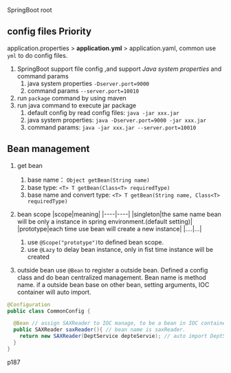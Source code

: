 SpringBoot root

## config files Priority

application.properties > **application.yml** > application.yaml, common use `yml` to do config files.

1. SpringBoot support file config ,and support _Java system properties_ and command params
   1. java system properties
      `-Dserver.port=9000`
   2. command params
      `--server.port=10010`
2. run `package` command by using maven
3. run java command to execute jar package
   1. default config by read config files: `java -jar xxx.jar`
   2. java system properties: `java -Dserver.port=9000 -jar xxx.jar`
   3. command params: `java -jar xxx.jar --server.port=10010`

## Bean management

1. get bean

   1. base name： `Object getBean(String name)`
   2. base type: `<T> T getBean(Class<T> requiredType)`
   3. base name and convert type: `<T> T getBean(String name, Class<T> requiredType)`

2. bean scope
   |scope|meaning|
   |----|----|
   |singleton|the same name bean will be only a instance in spring environment.(default setting)|
   |prototype|each time use bean will create a new instance|
   |....|...|

   1. use `@Scope("prototype")`to defined bean scope.
   2. use `@Lazy` to delay bean instance, only in fist time instance will be created

3. outside bean
   use `@Bean` to register a outside bean. Defined a config class and do bean centralized management. Bean name is method name. if a outside bean base on other bean, setting arguments, IOC container will auto import.

```java
@Configuration
public class CommonConfig {

  @Bean // assign SAXReader to IOC manage, to be a bean in IOC container.
  public SAXReader saxReader(){ // bean name is saxReader.
    return new SAXReader(DeptService depteServie); // auto import DeptService
  }
}
```

p187

